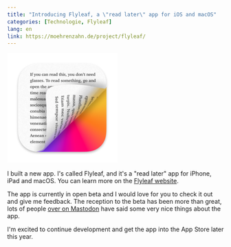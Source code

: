 ```yaml
---
title: "Introducing Flyleaf, a \"read later\" app for iOS and macOS"
categories: [Technologie, Flyleaf]
lang: en
link: https://moehrenzahn.de/project/flyleaf/
---
```


<a href="https://moehrenzahn.de/project/flyleaf/"><img alt="Flyleaf macOS icon" src="/images/projects/flyleaf-mac-icon-small.png"></a>

I built a new app. I's called Flyleaf, and it's a "read later" app for iPhone, iPad and macOS. You can learn more on the [Flyleaf website](https://moehrenzahn.de/project/flyleaf).

The app is currently in open beta and I would love for you to check it out and give me feedback. The reception to the beta has been more than great, lots of people [over on Mastodon](https://mastodon.social/@maxmelzer/111693068487751097) have said some very nice things about the app.

I'm excited to continue development and get the app into the App Store later this year.